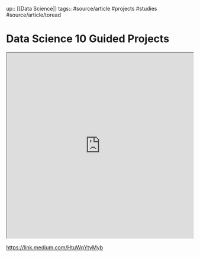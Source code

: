 up:: [[Data Science]]
tags:: #source/article #projects #studies #source/article/toread

# Data Science 10 Guided Projects




<iframe height=500px width=100% src="https://ws.bluemail.info/ws/M28n56nKKv"></iframe>


https://link.medium.com/HtuWqYtyMyb